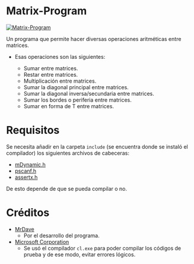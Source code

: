 # Matrix-Program
[![Matrix-Program](https://shields.southcla.ws/badge/MatrixProgram-v1.0-2f2f2f.svg?style=flat-square)](https://github.com/MrDave1999/Matrix-Program)

Un programa que permite hacer diversas operaciones aritméticas entre matrices. 

- Esas operaciones son las siguientes:

  - Sumar entre matrices.
  - Restar entre matrices.
  - Multiplicación entre matrices.
  - Sumar la diagonal principal entre matrices.
  - Sumar la diagonal inversa/secundaria entre matrices.
  - Sumar los bordes o periferia entre matrices.
  - Sumar en forma de T entre matrices.
  
# Requisitos

Se necesita añadir en la carpeta `include` (se encuentra donde se instaló el compilador) los siguientes archivos de cabeceras:

- [mDynamic.h](https://github.com/MrDave1999/mDynamic.h)
- [pscanf.h](https://github.com/MrDave1999/pscanf.h)
- [assertx.h](https://github.com/MrDave1999/assertx.h)

De esto depende de que se pueda compilar o no.

# Créditos

- [MrDave](https://github.com/MrDave1999)
  - Por el desarrollo del programa.
- [Microsoft Corporation](https://github.com/Microsoft) 
	- Se usó el compilador `cl.exe` para poder compilar los códigos de prueba y de ese modo, evitar errores lógicos.
